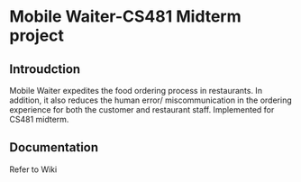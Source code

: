 # Mobile Waiter-CS481 Midterm project

## Introudction
Mobile Waiter expedites the food ordering process in restaurants. In addition, it also reduces the human error/ miscommunication in the ordering experience for both the customer and restaurant staff. 
Implemented for CS481 midterm. 



## Documentation
Refer to Wiki
